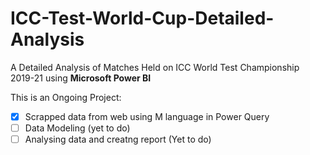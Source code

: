 # ICC-Test-World-Cup-Detailed-Analysis
A Detailed Analysis of Matches Held on ICC World Test Championship 2019-21 using **Microsoft Power BI**

This is an Ongoing Project:

- [x] Scrapped data from web using M language in Power Query
- [ ] Data Modeling (yet to do)
- [ ] Analysing data and creatng report (Yet to do)
